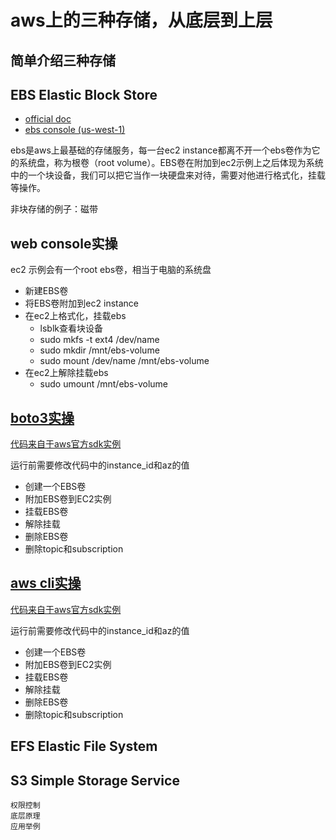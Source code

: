 # aws上的三种存储，从底层到上层
## 简单介绍三种存储
## EBS Elastic Block Store
- [official doc](https://docs.aws.amazon.com/zh_cn/ebs/)
- [ebs console (us-west-1)](https://us-west-1.console.aws.amazon.com/ec2/home?region=us-west-1#Volumes:)

ebs是aws上最基础的存储服务，每一台ec2 instance都离不开一个ebs卷作为它的系统盘，称为根卷（root volume）。EBS卷在附加到ec2示例上之后体现为系统中的一个块设备，我们可以把它当作一块硬盘来对待，需要对他进行格式化，挂载等操作。

非块存储的例子：磁带

## web console实操
ec2 示例会有一个root ebs卷，相当于电脑的系统盘
- 新建EBS卷
- 将EBS卷附加到ec2 instance
- 在ec2上格式化，挂载ebs
    - lsblk查看块设备
    - sudo mkfs -t ext4 /dev/name
    - sudo mkdir /mnt/ebs-volume
    - sudo mount /dev/name /mnt/ebs-volume
- 在ec2上解除挂载ebs
    - sudo umount /mnt/ebs-volume

## [boto3实操](ebs_example.ipynb)
[代码来自于aws官方sdk实例](https://github.com/awsdocs/aws-doc-sdk-examples)

运行前需要修改代码中的instance_id和az的值
- 创建一个EBS卷
- 附加EBS卷到EC2实例
- 挂载EBS卷
- 解除挂载
- 删除EBS卷
- 删除topic和subscription

## [aws cli实操](ebs_example.sh)
[代码来自于aws官方sdk实例](https://github.com/awsdocs/aws-doc-sdk-examples)

运行前需要修改代码中的instance_id和az的值
- 创建一个EBS卷
- 附加EBS卷到EC2实例
- 挂载EBS卷
- 解除挂载
- 删除EBS卷
- 删除topic和subscription

## EFS Elastic File System
## S3 Simple Storage Service



    权限控制
    底层原理
    应用举例